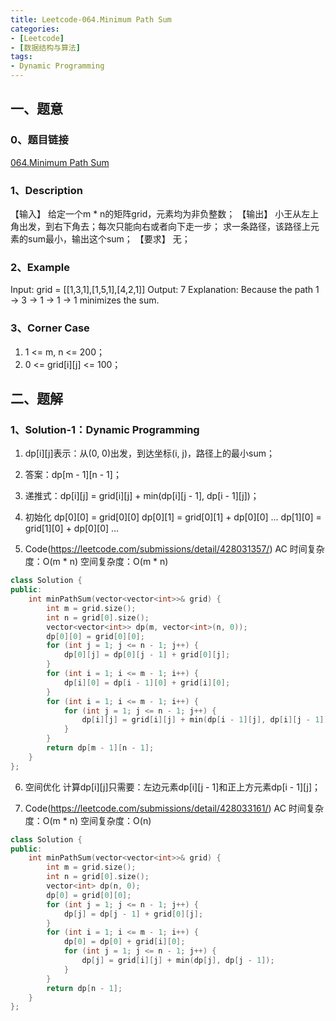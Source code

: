 ```yaml
---
title: Leetcode-064.Minimum Path Sum
categories: 
- [Leetcode]
- [数据结构与算法]
tags: 
- Dynamic Programming
---
```


## 一、题意

### 0、题目链接
[064.Minimum Path Sum](https://leetcode.com/problems/minimum-path-sum/)

### 1、Description
【输入】
给定一个m * n的矩阵grid，元素均为非负整数；
【输出】
小王从左上角出发，到右下角去；每次只能向右或者向下走一步；
求一条路径，该路径上元素的sum最小，输出这个sum；
【要求】
无；

### 2、Example
Input: grid = [[1,3,1],[1,5,1],[4,2,1]]
Output: 7
Explanation: Because the path 1 → 3 → 1 → 1 → 1 minimizes the sum.

<!-- more -->

### 3、Corner Case
1. 1 <= m, n <= 200；
2. 0 <= grid[i][j] <= 100；

## 二、题解

### 1、Solution-1：Dynamic Programming
1. dp[i][j]表示：从(0, 0)出发，到达坐标(i, j)，路径上的最小sum；

2. 答案：dp[m - 1][n - 1]；

3. 递推式：dp[i][j] = grid[i][j] + min(dp[i][j - 1], dp[i - 1][j])；

4. 初始化
dp[0][0] = grid[0][0]
dp[0][1] = grid[0][1] + dp[0][0]
...
dp[1][0] = grid[1][0] + dp[0][0]
...

5. Code(https://leetcode.com/submissions/detail/428031357/)
AC
时间复杂度：O(m * n)
空间复杂度：O(m * n)
```C++
class Solution {
public:
    int minPathSum(vector<vector<int>>& grid) {
        int m = grid.size();
        int n = grid[0].size();
        vector<vector<int>> dp(m, vector<int>(n, 0));
        dp[0][0] = grid[0][0];
        for (int j = 1; j <= n - 1; j++) {
            dp[0][j] = dp[0][j - 1] + grid[0][j];
        }
        for (int i = 1; i <= m - 1; i++) {
            dp[i][0] = dp[i - 1][0] + grid[i][0];
        }
        for (int i = 1; i <= m - 1; i++) {
            for (int j = 1; j <= n - 1; j++) {
                dp[i][j] = grid[i][j] + min(dp[i - 1][j], dp[i][j - 1]);
            }
        }
        return dp[m - 1][n - 1];
    }
};
```

6. 空间优化
计算dp[i][j]只需要：左边元素dp[i][j - 1]和正上方元素dp[i - 1][j]；

7. Code(https://leetcode.com/submissions/detail/428033161/)
AC
时间复杂度：O(m * n)
空间复杂度：O(n)
```C++
class Solution {
public:
    int minPathSum(vector<vector<int>>& grid) {
        int m = grid.size();
        int n = grid[0].size();
        vector<int> dp(n, 0);
        dp[0] = grid[0][0];
        for (int j = 1; j <= n - 1; j++) {
            dp[j] = dp[j - 1] + grid[0][j];
        }
        for (int i = 1; i <= m - 1; i++) {
            dp[0] = dp[0] + grid[i][0];
            for (int j = 1; j <= n - 1; j++) {
                dp[j] = grid[i][j] + min(dp[j], dp[j - 1]);
            }
        }
        return dp[n - 1];
    }
};
```
